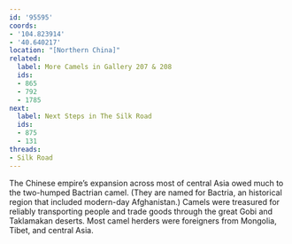 ```yaml
---
id: '95595'
coords:
- '104.823914'
- '40.640217'
location: "[Northern China]"
related:
  label: More Camels in Gallery 207 & 208
  ids:
  - 865
  - 792
  - 1785
next:
  label: Next Steps in The Silk Road
  ids:
  - 875
  - 131
threads:
- Silk Road
---
```


The Chinese empire’s expansion across most of central Asia owed much to the two-humped Bactrian camel. (They are named for Bactria, an historical region that included modern-day Afghanistan.) Camels were treasured for reliably transporting people and trade goods through the great Gobi and Taklamakan deserts. Most camel herders were foreigners from Mongolia, Tibet, and central Asia.
